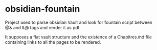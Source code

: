# obsidian-fountain

Project used to parse obsidian Vault and look for fountain script between @& and &@ tags and render it as pdf.

It supposes a flat vault structure and the existence of a Chapitres.md file containing links to all the pages to be rendered.
